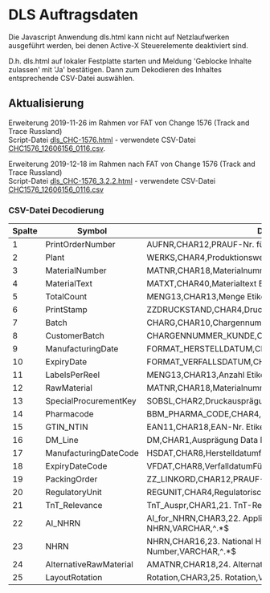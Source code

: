 # DLS Auftragsdaten 

Die Javascript Anwendung dls.html kann nicht auf Netzlaufwerken ausgeführt werden, bei denen Active-X Steuerelemente deaktiviert sind.

D.h. dls.html auf lokaler Festplatte starten und Meldung 'Geblocke Inhalte zulassen' mit 'Ja' bestätigen. Dann zum Dekodieren des Inhaltes entsprechende CSV-Datei auswählen.  

## Aktualisierung
Erweiterung 2019-11-26 im Rahmen vor FAT von Change 1576 (Track and Trace Russland)  
Script-Datei [dls_CHC-1576.html](dls_CHC-1576.html) - verwendete CSV-Datei [CHC1576_12606156_0116.csv](CHC1576_12606156_0116.csv).

Erweiterung 2019-12-18 im Rahmen nach FAT von Change 1576 (Track and Trace Russland)  
Script-Datei [dls_CHC-1576_3.2.2.html](dls_CHC-1576_3.2.2.html) - verwendete CSV-Datei [CHC1576_12606156_0116.csv](CHC1576_12606156_0116.csv)


### CSV-Datei Decodierung


| Spalte | Symbol                  | Definition
|--------|-------------------------|-------------------------------------------------------------
| 1      | PrintOrderNumber        | AUFNR,CHAR12,PRAUF-Nr. für dascEtikett,VARCHAR,^[0-9]+$
| 2      | Plant                   | WERKS,CHAR4,Produktionswerk,VARCHAR,^DE13|DE09|DE53
| 3      | MaterialNumber          | MATNR,CHAR18,Materialnummer Etikett,VARCHAR,^.+$
| 4      | MaterialText            | MATXT,CHAR40,Materialtext Etikett,VARCHAR,^.*$
| 5      | TotalCount              | MENG13,CHAR13,Menge Etiketten,INTEGER,^[0-9]+$
| 6      | PrintStamp              | ZZDRUCKSTAND,CHAR4,Druckstand,VARCHAR,^.+$
| 7      | Batch                   | CHARG,CHAR10,Chargennummer,VARCHAR,^.*$
| 8      | CustomerBatch           | CHARGENNUMMER_KUNDE,CHAR20,Kundencharge,VARCHAR,^.*$
| 9      | ManufacturingDate       | FORMAT_HERSTELLDATUM,CHA10,Herstelldatum,VARCHAR,^.*$
|10      | ExpiryDate              | FORMAT_VERFALLSDATUM,CHAR10,Verfalldatum,VARCHAR,^.*$
|11      | LabelsPerReel           | MENG13,CHAR13,Anzahl Etiketten pro Rolle,INTEGER,^.*$
|12      | RawMaterial             | MATNR,CHAR18,Materialnummer Rohetikett,VARCHAR,^.+$
|13      | SpecialProcurementKey   | SOBSL,CHAR2,Druckausprägung,VARCHAR,^.+$
|14      | Pharmacode              | BBM_PHARMA_CODE,CHAR4,Pharma-/Laetuscode,VARCHAR,^.*$
|15      | GTIN_NTIN               | EAN11,CHAR18,EAN-Nr. Etikett,VARCHAR,^.*$
|16      | DM_Line                 | DM,CHAR1,Ausprägung Data Matrix,INTEGER,^.*$
|17      | ManufacturingDateCode   | HSDAT,CHAR8,Herstelldatumfür DM,VARCHAR,^.*$
|18      | ExpiryDateCode          | VFDAT,CHAR8,VerfalldatumFür DM,VARCHAR,^.*$
|19      | PackingOrder            | ZZ_LINKORD,CHAR12,PRAUF-Nr. für Verpackung,VARCHAR,^.*$
|20      | RegulatoryUnit          | REGUNIT,CHAR4,Regulatorische Mengeneinheit,VARCHAR,^10|20|30|40|50|na$
|21      | TnT_Relevance           | TnT_Auspr,CHAR1,21. TnT-Relevance,VARCHAR,^.*$  
|22      | AI_NHRN                 | AI_for_NHRN,CHAR3,22. ApplicationIdentifier for NHRN,VARCHAR,^.*$
|23      | NHRN                    | NHRN,CHAR16,23. National HealthcareReimbursement Number,VARCHAR,^.*$
|24      | AlternativeRawMaterial  | AMATNR,CHAR18,24. AlternativeRawmaterial,VARCHAR,^.*$
|25      | LayoutRotation          | Rotation,CHAR3,25. Rotation,VARCHAR,^.*$
